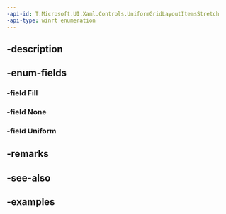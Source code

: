```yaml
---
-api-id: T:Microsoft.UI.Xaml.Controls.UniformGridLayoutItemsStretch
-api-type: winrt enumeration
---
```


## -description

## -enum-fields

### -field Fill

### -field None

### -field Uniform

## -remarks

## -see-also

## -examples

